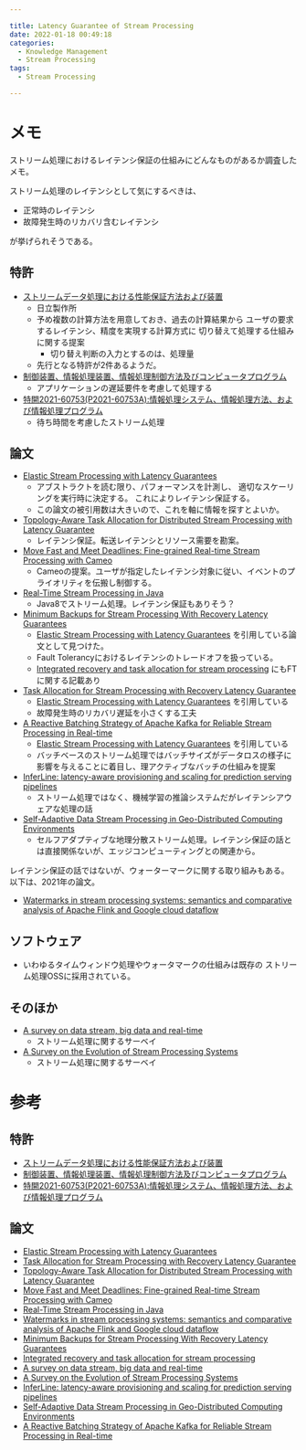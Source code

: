 ```yaml
---

title: Latency Guarantee of Stream Processing
date: 2022-01-18 00:49:18
categories:
  - Knowledge Management
  - Stream Processing
tags:
  - Stream Processing

---
```


# メモ

ストリーム処理におけるレイテンシ保証の仕組みにどんなものがあるか調査したメモ。

ストリーム処理のレイテンシとして気にするべきは、

* 正常時のレイテンシ
* 故障発生時のリカバリ含むレイテンシ

が挙げられそうである。

## 特許

* [ストリームデータ処理における性能保証方法および装置]
  * 日立製作所
  * 予め複数の計算方法を用意しておき、過去の計算結果から
    ユーザの要求するレイテンシ、精度を実現する計算方式に
    切り替えて処理する仕組みに関する提案
    * 切り替え判断の入力とするのは、処理量
  * 先行となる特許が2件あるようだ。
* [制御装置、情報処理装置、情報処理制御方法及びコンピュータプログラム]
  * アプリケーションの遅延要件を考慮して処理する
* [特開2021-60753(P2021-60753A):情報処理システム、情報処理方法、および情報処理プログラム]
  * 待ち時間を考慮したストリーム処理

## 論文

* [Elastic Stream Processing with Latency Guarantees]
  * アブストラクトを読む限り、パフォーマンスを計測し、
    適切なスケーリングを実行時に決定する。
    これによりレイテンシ保証する。
  * この論文の被引用数は大きいので、これを軸に情報を探すとよいか。
* [Topology-Aware Task Allocation for Distributed Stream Processing with Latency Guarantee]
  * レイテンシ保証。転送レイテンシとリソース需要を勘案。
* [Move Fast and Meet Deadlines: Fine-grained Real-time Stream Processing with Cameo]
  * Cameoの提案。ユーザが指定したレイテンシ対象に従い、イベントのプライオリティを伝搬し制御する。
* [Real-Time Stream Processing in Java]
  * Java8でストリーム処理。レイテンシ保証もありそう？
* [Minimum Backups for Stream Processing With Recovery Latency Guarantees]
  * [Elastic Stream Processing with Latency Guarantees] を引用している論文として見つけた。
  * Fault Tolerancyにおけるレイテンシのトレードオフを扱っている。
  * [Integrated recovery and task allocation for stream processing] にもFTに関する記載あり
* [Task Allocation for Stream Processing with Recovery Latency Guarantee] 
  * [Elastic Stream Processing with Latency Guarantees] を引用している
  * 故障発生時のリカバリ遅延を小さくする工夫
* [A Reactive Batching Strategy of Apache Kafka for Reliable Stream Processing in Real-time]
  * [Elastic Stream Processing with Latency Guarantees] を引用している
  * バッチベースのストリーム処理ではバッチサイズがデータロスの様子に影響を与えることに着目し、理アクティブなバッチの仕組みを提案
* [InferLine: latency-aware provisioning and scaling for prediction serving pipelines]
  * ストリーム処理ではなく、機械学習の推論システムだがレイテンシアウェアな処理の話
* [Self-Adaptive Data Stream Processing in Geo-Distributed Computing Environments]
  * セルフアダプティブな地理分散ストリーム処理。レイテンシ保証の話とは直接関係ないが、エッジコンピューティングとの関連から。

レイテンシ保証の話ではないが、ウォーターマークに関する取り組みもある。
以下は、2021年の論文。

* [Watermarks in stream processing systems: semantics and comparative analysis of Apache Flink and Google cloud dataflow]

## ソフトウェア

* いわゆるタイムウィンドウ処理やウォータマークの仕組みは既存の
  ストリーム処理OSSに採用されている。


## そのほか

* [A survey on data stream, big data and real-time]
  * ストリーム処理に関するサーベイ
* [A Survey on the Evolution of Stream Processing Systems]
  * ストリーム処理に関するサーベイ



# 参考

## 特許

* [ストリームデータ処理における性能保証方法および装置]
* [制御装置、情報処理装置、情報処理制御方法及びコンピュータプログラム]
* [特開2021-60753(P2021-60753A):情報処理システム、情報処理方法、および情報処理プログラム]

[ストリームデータ処理における性能保証方法および装置]: https://astamuse.com/ja/published/JP/No/2012094996
[制御装置、情報処理装置、情報処理制御方法及びコンピュータプログラム]: https://www.j-platpat.inpit.go.jp/p0200
[特開2021-60753(P2021-60753A):情報処理システム、情報処理方法、および情報処理プログラム]: https://www.j-platpat.inpit.go.jp/p0200


## 論文

* [Elastic Stream Processing with Latency Guarantees]
* [Task Allocation for Stream Processing with Recovery Latency Guarantee]
* [Topology-Aware Task Allocation for Distributed Stream Processing with Latency Guarantee]
* [Move Fast and Meet Deadlines: Fine-grained Real-time Stream Processing with Cameo]
* [Real-Time Stream Processing in Java]
* [Watermarks in stream processing systems: semantics and comparative analysis of Apache Flink and Google cloud dataflow]
* [Minimum Backups for Stream Processing With Recovery Latency Guarantees]
* [Integrated recovery and task allocation for stream processing]
* [A survey on data stream, big data and real-time]
* [A Survey on the Evolution of Stream Processing Systems]
* [InferLine: latency-aware provisioning and scaling for prediction serving pipelines]
* [Self-Adaptive Data Stream Processing in Geo-Distributed Computing Environments]
* [A Reactive Batching Strategy of Apache Kafka for Reliable Stream Processing in Real-time]

[Elastic Stream Processing with Latency Guarantees]: https://www.dos.tu-berlin.de/fileadmin/a34331500/misc/icdcs15_preprint.pdf
[Task Allocation for Stream Processing with Recovery Latency Guarantee]: https://ieeexplore.ieee.org/document/8048950
[Topology-Aware Task Allocation for Distributed Stream Processing with Latency Guarantee]:  https://dl.acm.org/doi/abs/10.1145/3239576.3239621
[Move Fast and Meet Deadlines: Fine-grained Real-time Stream Processing with Cameo]: https://www.usenix.org/system/files/nsdi21spring-xu.pdf
[Real-Time Stream Processing in Java]: https://www.cs.york.ac.uk/rts/static/papers/HaiTaoMe2016a.pdf
[Watermarks in stream processing systems: semantics and comparative analysis of Apache Flink and Google cloud dataflow]: https://dl.acm.org/doi/abs/10.14778/3476311.3476389
[Minimum Backups for Stream Processing With Recovery Latency Guarantees]: https://ieeexplore.ieee.org/abstract/document/7959102
[Integrated recovery and task allocation for stream processing]: https://ieeexplore.ieee.org/abstract/document/8280443
[A survey on data stream, big data and real-time]: https://www.inderscienceonline.com/doi/pdf/10.1504/IJNVO.2019.097631
[A Survey on the Evolution of Stream Processing Systems]: https://arxiv.org/abs/2008.00842
[InferLine: latency-aware provisioning and scaling for prediction serving pipelines]: https://dl.acm.org/doi/abs/10.1145/3419111.3421285
[Self-Adaptive Data Stream Processing in Geo-Distributed Computing Environments]: https://dl.acm.org/doi/abs/10.1145/3328905.3332304 
[A Reactive Batching Strategy of Apache Kafka for Reliable Stream Processing in Real-time]: https://ieeexplore.ieee.org/abstract/document/9251089



<!-- vim: set et tw=0 ts=2 sw=2: -->
